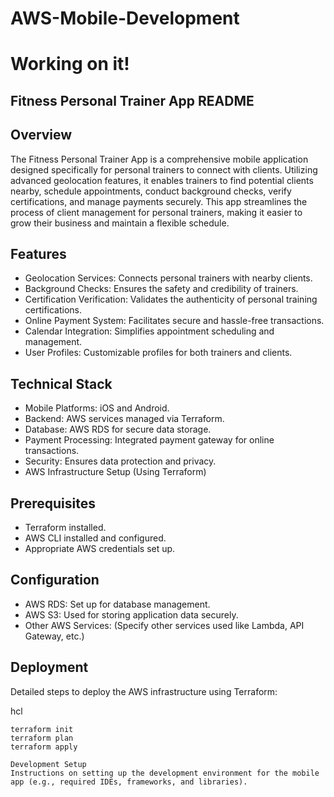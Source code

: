 # AWS-Mobile-Development

# Working on it!

## Fitness Personal Trainer App README
## Overview
The Fitness Personal Trainer App is a comprehensive mobile application designed specifically for personal trainers to connect with clients. Utilizing advanced geolocation features, it enables trainers to find potential clients nearby, schedule appointments, conduct background checks, verify certifications, and manage payments securely. This app streamlines the process of client management for personal trainers, making it easier to grow their business and maintain a flexible schedule.

## Features
* Geolocation Services: Connects personal trainers with nearby clients.
* Background Checks: Ensures the safety and credibility of trainers.
* Certification Verification: Validates the authenticity of personal training certifications.
* Online Payment System: Facilitates secure and hassle-free transactions.
* Calendar Integration: Simplifies appointment scheduling and management.
* User Profiles: Customizable profiles for both trainers and clients.

## Technical Stack
* Mobile Platforms: iOS and Android.
* Backend: AWS services managed via Terraform.
* Database: AWS RDS for secure data storage.
* Payment Processing: Integrated payment gateway for online transactions.
* Security: Ensures data protection and privacy.
* AWS Infrastructure Setup (Using Terraform)

## Prerequisites
* Terraform installed.
* AWS CLI installed and configured.
* Appropriate AWS credentials set up.

## Configuration
* AWS RDS: Set up for database management.
* AWS S3: Used for storing application data securely.
* Other AWS Services: (Specify other services used like Lambda, API Gateway, etc.)

## Deployment
Detailed steps to deploy the AWS infrastructure using Terraform:

hcl
```Copy code
terraform init 
terraform plan
terraform apply

Development Setup
Instructions on setting up the development environment for the mobile app (e.g., required IDEs, frameworks, and libraries).

